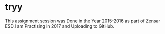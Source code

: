 # tryy
This assignment session was Done in the Year 2015-2016 as part of Zensar ESD.I am Practising in 2017 and Uploading to GitHub.
